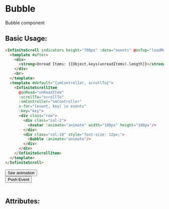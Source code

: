<script setup>
import 'bootstrap/dist/css/bootstrap-grid.css'
import 'element-plus/dist/index.css'
import '../src/styles/root-vars.scss'
import { ref, onMounted } from 'vue'
import Avatar from '../src/components/AvatarComponent.vue'
import Bubble from '../src/components/BubbleComponent.vue'
import InfiniteScroll from '../src/components/InfiniteScrollComponent.vue'
import InfiniteScrollItem from '../src/components/InfiniteScrollItemComponent.vue'

const events = ref([])
const animate = ref(false)
const unreadItems = ref({})
const animateF = () => {
  animate.value = false
  setTimeout(() => animate.value = true, 500)
}
const loadMore = () => {
  alert('Load More...')
}
const onReadItem = ({ status, uuid }) => {
  if (status == 'ok') delete unreadItems.value[uuid]
  if (status == 'pending') unreadItems.value[uuid] = status
}
onMounted(() => {
  events.value = new Array(5).fill({})
})
</script>

# Bubble

Bubble component

## Basic Usage:

```html
<InfiniteScroll indicators height="700px" :data="events" @onTop="loadMore">
  <template #after>
    <div>
      <strong>Unread Items: {{Object.keys(unreadItems).length}}</strong>   
    </div>
    <br>
  </template>
  <template #default="{smController, scrollTo}">
    <InfiniteScrollItem  
      @onRead="onReadItem"
      :scrollTo="scrollTo" 
      :smController="smController" 
      v-for="(event, key) in events" 
      :key="key">
      <div class="row">
        <div class="col-2">
          <Avatar :animate="animate" width="100px" height="100px"/>
        </div>
        <div class="col-10" style="font-size: 12px;">
          <Bubble :animate="animate"/>
        </div>
      </div> 
    </InfiniteScrollItem>
  </template>  
</InfiniteScroll>
```
<div><button @click="animateF">See animation</button>  </div> 
<div><button @click="events.push({})">Push Event</button>  </div> 
<br>
<InfiniteScroll indicators height="700px" :data="events" @onTop="loadMore">
  <template #after>
    <div>
      <strong>Unread Items: {{Object.keys(unreadItems).length}}</strong>   
    </div>
    <br>
  </template>
  <template #default="{smController, scrollTo}">
    <InfiniteScrollItem  
      @onRead="onReadItem"
      :scrollTo="scrollTo" 
      :smController="smController" 
      v-for="(event, key) in events" 
      :key="key">
      <div class="row">
        <div class="col-2">
          <Avatar :animate="animate" width="100px" height="100px"/>
        </div>
        <div class="col-10" style="font-size: 12px;">
          <Bubble :animate="animate"/>
        </div>
      </div> 
    </InfiniteScrollItem>
  </template>  
</InfiniteScroll>

## Attributes: